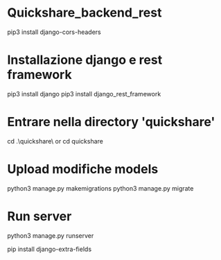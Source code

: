# Quickshare_backend_rest

pip3 install django-cors-headers

# Installazione django e rest framework
pip3 install django
pip3 install django_rest_framework

# Entrare nella directory 'quickshare'
cd .\quickshare\ or cd quickshare

# Upload modifiche models
python3 manage.py makemigrations
python3 manage.py migrate

# Run server
python3 manage.py runserver

pip install django-extra-fields